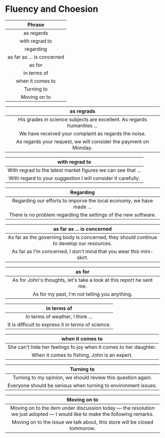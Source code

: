 # Fluency and Choesion

| Phrase                      |
| :-------------------------: |
| as regards                  |
| with regrad to              |
| regarding                   |
| as far as ... is concerned  |
| as for                      |
| in terms of                 |
| when it comes to            |
| Turning to                  |
| Moving on to                |

| as regrads                                                              |
| :---------------------------------------------------------------------: |
| His grades in science subjects are excellent. As regards humanities ... |
| We have received your complaint as regards the noise.                   |
| As regards your request, we will consider the payment on Monday.        |

| with regrad to                                               |
| :----------------------------------------------------------: |
| With regrad to the latest market figures we can see that ... |
| With regard to your suggestion I will consider it carefully. |

| Regarding                                                            |
| :------------------------------------------------------------------: |
| Regarding our efforts to imporve the local economy, we have made ... |
| There is no problem regarding the settings of the new software.      |

| as far as ... is concerned                                           |
| :------------------------------------------------------------------: |
| As far as the governing body is concerned, they should continue to develop our resources. |
| As far as I'm concerned, I don't mind that you wear this mini-skirt. |

| as for                                                               |
| :------------------------------------------------------------------: |
| As for John's thoughts, let's take a look at this report he sent me. |
| As for my past, I'm not telling you anything.                        |

| in terms of                                                         |
| :-----------------------------------------------------------------: |
| In terms of weather, I think ...                                    |
| It is difficult to express it in terms of science.                  |

| when it comes to                                                    |
| :-----------------------------------------------------------------: |
| She can't hide her feelings fo joy when it comes to her daughter.   |
| When it comes to fishing, John is an expert.                        |

| Turning to                                                          |
| :-----------------------------------------------------------------: |
| Turning to my opinion, we should review this question again.        |
| Everyone should be serious when turning to environment issues.      |

| Moving on to                                                        |
| :-----------------------------------------------------------------: |
| Moving on to the item under discussion today — the resolution we just adopted — I would like to make the following remarks. |
| Moving on to the issue we talk about, this store will be closed tommorow. |
